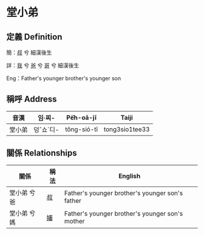 # 堂小弟
## 定義 Definition
簡：[叔](member11.md) 兮 細漢後生

詳：[我](member1.md) 兮 [爸](member2.md) 兮 [哥](member11.md) 兮 細漢後生

Eng：Father's younger brother's younger son

## 稱呼 Address

音漢 | 임·찌- | Pe̍͘h-oā-jī | Taiji
--- | --- | --- | --- 
堂小弟 | 덩ˆ쇼ˊ디- | tông-sió-tī | tong3sio1tee33 


## 關係 Relationships

關係 | 稱法 | English
--- | --- | --- 
堂小弟 兮 爸 | [叔](member11.md) | Father's younger brother's younger son's father
堂小弟 兮 媽 | [嬸](member34.md) | Father's younger brother's younger son's mother
